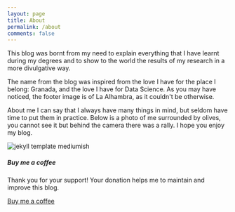 ```yaml
---
layout: page
title: About
permalink: /about
comments: false
---
```


<div class="row justify-content-between">

<!-- About -->
<div class="col-md-8 pr-5">

<p>This blog was bornt from my need to explain everything that I have learnt during my degrees and to show to the world the results of my research in a more divulgative way.</p>

<p>The name from the blog was inspired from the love I have for the place I belong: Granada, and the love I have for Data Science. As you may have noticed, the footer image is of La Alhambra, as it couldn't be otherwise.</p>

<p>About me I can say that I always have many things in mind, but seldom have time to put them in practice. Below is a photo of me surrounded by olives, you cannot see it but behind the camera there was a rally. I hope you enjoy my blog.</p>

<!-- Image describing the blog -->
<p class="mb-5"><img class="shadow-lg" src="{{site.baseurl}}/assets/images/about.jpg" alt="jekyll template mediumish" /></p>


</div>

<div class="col-md-4">

<!-- Donation -->
<div class="sticky-top sticky-top-80">
<h5>Buy me a coffee</h5>

<p>Thank you for your support! Your donation helps me to maintain and improve this blog.</p>

<a target="_blank" href="404.html" class="btn btn-danger">Buy me a coffee</a>

</div>
</div>
</div>
